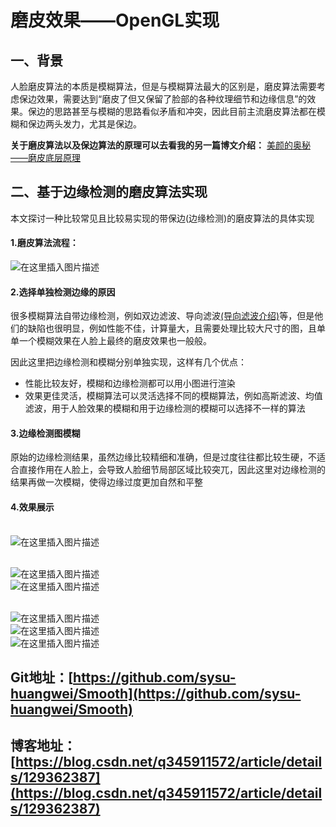 
# 磨皮效果——OpenGL实现
## 一、背景
人脸磨皮算法的本质是模糊算法，但是与模糊算法最大的区别是，磨皮算法需要考虑保边效果，需要达到“磨皮了但又保留了脸部的各种纹理细节和边缘信息”的效果。保边的思路甚至与模糊的思路看似矛盾和冲突，因此目前主流磨皮算法都在模糊和保边两头发力，尤其是保边。

**关于磨皮算法以及保边算法的原理可以去看我的另一篇博文介绍：**
[美颜的奥秘——磨皮底层原理](https://blog.csdn.net/q345911572/article/details/119901671)

## 二、基于边缘检测的磨皮算法实现
本文探讨一种比较常见且比较易实现的带保边(边缘检测)的磨皮算法的具体实现

#### 1.磨皮算法流程：
![在这里插入图片描述](https://img-blog.csdnimg.cn/9d93a6845f814970aa38625ef061fafd.png)
#### 2.选择单独检测边缘的原因
很多模糊算法自带边缘检测，例如双边滤波、导向滤波[(导向滤波介绍)](https://blog.csdn.net/q345911572/article/details/128799773)等，但是他们的缺陷也很明显，例如性能不佳，计算量大，且需要处理比较大尺寸的图，且单单一个模糊效果在人脸上最终的磨皮效果也一般般。

因此这里把边缘检测和模糊分别单独实现，这样有几个优点：
* 性能比较友好，模糊和边缘检测都可以用小图进行渲染
* 效果更佳灵活，模糊算法可以灵活选择不同的模糊算法，例如高斯滤波、均值滤波，用于人脸效果的模糊和用于边缘检测的模糊可以选择不一样的算法

#### 3.边缘检测图模糊
原始的边缘检测结果，虽然边缘比较精细和准确，但是过度往往都比较生硬，不适合直接作用在人脸上，会导致人脸细节局部区域比较突兀，因此这里对边缘检测的结果再做一次模糊，使得边缘过度更加自然和平整

#### 4.效果展示
<br>![在这里插入图片描述](https://img-blog.csdnimg.cn/de425593578c46dfbeb23be7d6e0a10f.png)

<br>![在这里插入图片描述](https://img-blog.csdnimg.cn/d114964a05d443b69df58553d6b273a0.png)
<br>![在这里插入图片描述](https://img-blog.csdnimg.cn/844fba91ae2c41e79d13b9b352a00064.png)


<br>![在这里插入图片描述](https://img-blog.csdnimg.cn/f6bdb73117eb46ac85b22d2b3a5b0f6b.gif)
<br>![在这里插入图片描述](https://img-blog.csdnimg.cn/66db7a5301ec466fa9c6bd60e26a3d3b.gif)
<br>![在这里插入图片描述](https://img-blog.csdnimg.cn/b87376e25b9b44b3b02cab9259471a43.gif)

## Git地址：[https://github.com/sysu-huangwei/Smooth](https://github.com/sysu-huangwei/Smooth)
## 博客地址：[https://blog.csdn.net/q345911572/article/details/129362387](https://blog.csdn.net/q345911572/article/details/129362387)
